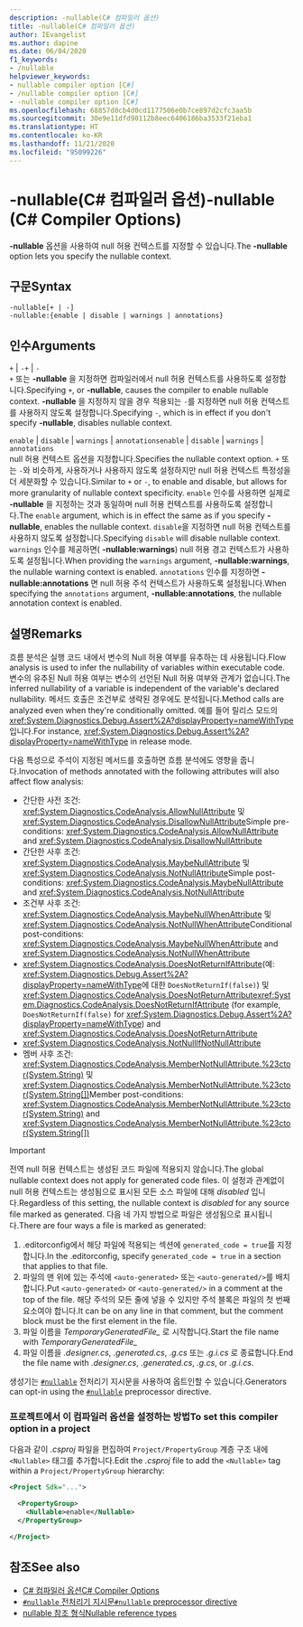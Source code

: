 ```yaml
---
description: -nullable(C# 컴파일러 옵션)
title: -nullable(C# 컴파일러 옵션)
author: IEvangelist
ms.author: dapine
ms.date: 06/04/2020
f1_keywords:
- /nullable
helpviewer_keywords:
- nullable compiler option [C#]
- /nullable compiler option [C#]
- -nullable compiler option [C#]
ms.openlocfilehash: 68857d0cb4d0cd1177506e0b7ce897d2cfc3aa5b
ms.sourcegitcommit: 30e9e11dfd90112b8eec6406186ba3533f21eba1
ms.translationtype: HT
ms.contentlocale: ko-KR
ms.lasthandoff: 11/21/2020
ms.locfileid: "95099226"
---
```

# <a name="-nullable-c-compiler-options"></a><span data-ttu-id="35ea7-103">-nullable(C# 컴파일러 옵션)</span><span class="sxs-lookup"><span data-stu-id="35ea7-103">-nullable (C# Compiler Options)</span></span>

<span data-ttu-id="35ea7-104">**-nullable** 옵션을 사용하여 null 허용 컨텍스트를 지정할 수 있습니다.</span><span class="sxs-lookup"><span data-stu-id="35ea7-104">The **-nullable** option lets you specify the nullable context.</span></span>

## <a name="syntax"></a><span data-ttu-id="35ea7-105">구문</span><span class="sxs-lookup"><span data-stu-id="35ea7-105">Syntax</span></span>

```console
-nullable[+ | -]
-nullable:{enable | disable | warnings | annotations}
```

## <a name="arguments"></a><span data-ttu-id="35ea7-106">인수</span><span class="sxs-lookup"><span data-stu-id="35ea7-106">Arguments</span></span>

<span data-ttu-id="35ea7-107">`+` &#124; `-`</span><span class="sxs-lookup"><span data-stu-id="35ea7-107">`+` &#124; `-`</span></span>  
<span data-ttu-id="35ea7-108">`+` 또는 **-nullable** 을 지정하면 컴파일러에서 null 허용 컨텍스트를 사용하도록 설정합니다.</span><span class="sxs-lookup"><span data-stu-id="35ea7-108">Specifying `+`, or **-nullable**, causes the compiler to enable nullable context.</span></span> <span data-ttu-id="35ea7-109">**-nullable** 을 지정하지 않을 경우 적용되는 `-`를 지정하면 null 허용 컨텍스트를 사용하지 않도록 설정합니다.</span><span class="sxs-lookup"><span data-stu-id="35ea7-109">Specifying `-`, which is in effect if you don't specify **-nullable**, disables nullable context.</span></span>

<span data-ttu-id="35ea7-110">`enable` &#124; `disable` &#124; `warnings` &#124; `annotations`</span><span class="sxs-lookup"><span data-stu-id="35ea7-110">`enable` &#124; `disable` &#124; `warnings` &#124; `annotations`</span></span>  
<span data-ttu-id="35ea7-111">null 허용 컨텍스트 옵션을 지정합니다.</span><span class="sxs-lookup"><span data-stu-id="35ea7-111">Specifies the nullable context option.</span></span> <span data-ttu-id="35ea7-112">`+` 또는 `-`와 비슷하게, 사용하거나 사용하지 않도록 설정하지만 null 허용 컨텍스트 특정성을 더 세분화할 수 있습니다.</span><span class="sxs-lookup"><span data-stu-id="35ea7-112">Similar to `+` or `-`, to enable and disable, but allows for more granularity of nullable context specificity.</span></span> <span data-ttu-id="35ea7-113">`enable` 인수를 사용하면 실제로 **-nullable** 을 지정하는 것과 동일하며 null 허용 컨텍스트를 사용하도록 설정합니다.</span><span class="sxs-lookup"><span data-stu-id="35ea7-113">The `enable` argument, which is in effect the same as if you specify **-nullable**, enables the nullable context.</span></span> <span data-ttu-id="35ea7-114">`disable`을 지정하면 null 허용 컨텍스트를 사용하지 않도록 설정합니다.</span><span class="sxs-lookup"><span data-stu-id="35ea7-114">Specifying `disable` will disable nullable context.</span></span> <span data-ttu-id="35ea7-115">`warnings` 인수를 제공하면( **-nullable:warnings**) null 허용 경고 컨텍스트가 사용하도록 설정됩니다.</span><span class="sxs-lookup"><span data-stu-id="35ea7-115">When providing the `warnings` argument, **-nullable:warnings**, the nullable warning context is enabled.</span></span> <span data-ttu-id="35ea7-116">`annotations` 인수를 지정하면 **-nullable:annotations** 면 null 허용 주석 컨텍스트가 사용하도록 설정됩니다.</span><span class="sxs-lookup"><span data-stu-id="35ea7-116">When specifying the `annotations` argument, **-nullable:annotations**, the nullable annotation context is enabled.</span></span>

## <a name="remarks"></a><span data-ttu-id="35ea7-117">설명</span><span class="sxs-lookup"><span data-stu-id="35ea7-117">Remarks</span></span>

<span data-ttu-id="35ea7-118">흐름 분석은 실행 코드 내에서 변수의 Null 허용 여부를 유추하는 데 사용됩니다.</span><span class="sxs-lookup"><span data-stu-id="35ea7-118">Flow analysis is used to infer the nullability of variables within executable code.</span></span> <span data-ttu-id="35ea7-119">변수의 유추된 Null 허용 여부는 변수의 선언된 Null 허용 여부와 관계가 없습니다.</span><span class="sxs-lookup"><span data-stu-id="35ea7-119">The inferred nullability of a variable is independent of the variable's declared nullability.</span></span> <span data-ttu-id="35ea7-120">메서드 호출은 조건부로 생략된 경우에도 분석됩니다.</span><span class="sxs-lookup"><span data-stu-id="35ea7-120">Method calls are analyzed even when they're conditionally omitted.</span></span> <span data-ttu-id="35ea7-121">예를 들어 릴리스 모드의 <xref:System.Diagnostics.Debug.Assert%2A?displayProperty=nameWithType>입니다.</span><span class="sxs-lookup"><span data-stu-id="35ea7-121">For instance, <xref:System.Diagnostics.Debug.Assert%2A?displayProperty=nameWithType> in release mode.</span></span>

<span data-ttu-id="35ea7-122">다음 특성으로 주석이 지정된 메서드를 호출하면 흐름 분석에도 영향을 줍니다.</span><span class="sxs-lookup"><span data-stu-id="35ea7-122">Invocation of methods annotated with the following attributes will also affect flow analysis:</span></span>

- <span data-ttu-id="35ea7-123">간단한 사전 조건: <xref:System.Diagnostics.CodeAnalysis.AllowNullAttribute> 및 <xref:System.Diagnostics.CodeAnalysis.DisallowNullAttribute></span><span class="sxs-lookup"><span data-stu-id="35ea7-123">Simple pre-conditions: <xref:System.Diagnostics.CodeAnalysis.AllowNullAttribute> and <xref:System.Diagnostics.CodeAnalysis.DisallowNullAttribute></span></span>
- <span data-ttu-id="35ea7-124">간단한 사후 조건: <xref:System.Diagnostics.CodeAnalysis.MaybeNullAttribute> 및 <xref:System.Diagnostics.CodeAnalysis.NotNullAttribute></span><span class="sxs-lookup"><span data-stu-id="35ea7-124">Simple post-conditions: <xref:System.Diagnostics.CodeAnalysis.MaybeNullAttribute> and <xref:System.Diagnostics.CodeAnalysis.NotNullAttribute></span></span>
- <span data-ttu-id="35ea7-125">조건부 사후 조건: <xref:System.Diagnostics.CodeAnalysis.MaybeNullWhenAttribute> 및 <xref:System.Diagnostics.CodeAnalysis.NotNullWhenAttribute></span><span class="sxs-lookup"><span data-stu-id="35ea7-125">Conditional post-conditions: <xref:System.Diagnostics.CodeAnalysis.MaybeNullWhenAttribute> and <xref:System.Diagnostics.CodeAnalysis.NotNullWhenAttribute></span></span>
- <span data-ttu-id="35ea7-126"><xref:System.Diagnostics.CodeAnalysis.DoesNotReturnIfAttribute>(예: <xref:System.Diagnostics.Debug.Assert%2A?displayProperty=nameWithType>에 대한 `DoesNotReturnIf(false)`) 및 <xref:System.Diagnostics.CodeAnalysis.DoesNotReturnAttribute></span><span class="sxs-lookup"><span data-stu-id="35ea7-126"><xref:System.Diagnostics.CodeAnalysis.DoesNotReturnIfAttribute> (for example, `DoesNotReturnIf(false)` for <xref:System.Diagnostics.Debug.Assert%2A?displayProperty=nameWithType>) and <xref:System.Diagnostics.CodeAnalysis.DoesNotReturnAttribute></span></span>
- <xref:System.Diagnostics.CodeAnalysis.NotNullIfNotNullAttribute>
- <span data-ttu-id="35ea7-127">멤버 사후 조건: <xref:System.Diagnostics.CodeAnalysis.MemberNotNullAttribute.%23ctor(System.String)> 및 <xref:System.Diagnostics.CodeAnalysis.MemberNotNullAttribute.%23ctor(System.String[])></span><span class="sxs-lookup"><span data-stu-id="35ea7-127">Member post-conditions: <xref:System.Diagnostics.CodeAnalysis.MemberNotNullAttribute.%23ctor(System.String)> and <xref:System.Diagnostics.CodeAnalysis.MemberNotNullAttribute.%23ctor(System.String[])></span></span>

> [!IMPORTANT]
> <span data-ttu-id="35ea7-128">전역 null 허용 컨텍스트는 생성된 코드 파일에 적용되지 않습니다.</span><span class="sxs-lookup"><span data-stu-id="35ea7-128">The global nullable context does not apply for generated code files.</span></span> <span data-ttu-id="35ea7-129">이 설정과 관계없이 null 허용 컨텍스트는 생성됨으로 표시된 모든 소스 파일에 대해 *disabled* 입니다.</span><span class="sxs-lookup"><span data-stu-id="35ea7-129">Regardless of this setting, the nullable context is *disabled* for any source file marked as generated.</span></span> <span data-ttu-id="35ea7-130">다음 네 가지 방법으로 파일은 생성됨으로 표시됩니다.</span><span class="sxs-lookup"><span data-stu-id="35ea7-130">There are four ways a file is marked as generated:</span></span>
>
> 1. <span data-ttu-id="35ea7-131">.editorconfig에서 해당 파일에 적용되는 섹션에 `generated_code = true`를 지정합니다.</span><span class="sxs-lookup"><span data-stu-id="35ea7-131">In the .editorconfig, specify `generated_code = true` in a section that applies to that file.</span></span>
> 1. <span data-ttu-id="35ea7-132">파일의 맨 위에 있는 주석에 `<auto-generated>` 또는 `<auto-generated/>`를 배치합니다.</span><span class="sxs-lookup"><span data-stu-id="35ea7-132">Put `<auto-generated>` or `<auto-generated/>` in a comment at the top of the file.</span></span> <span data-ttu-id="35ea7-133">해당 주석의 모든 줄에 넣을 수 있지만 주석 블록은 파일의 첫 번째 요소여야 합니다.</span><span class="sxs-lookup"><span data-stu-id="35ea7-133">It can be on any line in that comment, but the comment block must be the first element in the file.</span></span>
> 1. <span data-ttu-id="35ea7-134">파일 이름을 *TemporaryGeneratedFile_* 로 시작합니다.</span><span class="sxs-lookup"><span data-stu-id="35ea7-134">Start the file name with *TemporaryGeneratedFile_*</span></span>
> 1. <span data-ttu-id="35ea7-135">파일 이름을 *.designer.cs*, *.generated.cs*, *.g.cs* 또는 *.g.i.cs* 로 종료합니다.</span><span class="sxs-lookup"><span data-stu-id="35ea7-135">End the file name with *.designer.cs*, *.generated.cs*, *.g.cs*, or *.g.i.cs*.</span></span>
>
> <span data-ttu-id="35ea7-136">생성기는 [`#nullable`](../preprocessor-directives/preprocessor-nullable.md) 전처리기 지시문을 사용하여 옵트인할 수 있습니다.</span><span class="sxs-lookup"><span data-stu-id="35ea7-136">Generators can opt-in using the [`#nullable`](../preprocessor-directives/preprocessor-nullable.md) preprocessor directive.</span></span>

### <a name="to-set-this-compiler-option-in-a-project"></a><span data-ttu-id="35ea7-137">프로젝트에서 이 컴파일러 옵션을 설정하는 방법</span><span class="sxs-lookup"><span data-stu-id="35ea7-137">To set this compiler option in a project</span></span>

<span data-ttu-id="35ea7-138">다음과 같이 *.csproj* 파일을 편집하여 `Project/PropertyGroup` 계층 구조 내에 `<Nullable>` 태그를 추가합니다.</span><span class="sxs-lookup"><span data-stu-id="35ea7-138">Edit the *.csproj* file to add the `<Nullable>` tag within a `Project/PropertyGroup` hierarchy:</span></span>

```xml
<Project Sdk="...">

  <PropertyGroup>
    <Nullable>enable</Nullable>
  </PropertyGroup>

</Project>
```

## <a name="see-also"></a><span data-ttu-id="35ea7-139">참조</span><span class="sxs-lookup"><span data-stu-id="35ea7-139">See also</span></span>

- [<span data-ttu-id="35ea7-140">C# 컴파일러 옵션</span><span class="sxs-lookup"><span data-stu-id="35ea7-140">C# Compiler Options</span></span>](./index.md)
- [<span data-ttu-id="35ea7-141">`#nullable` 전처리기 지시문</span><span class="sxs-lookup"><span data-stu-id="35ea7-141">`#nullable` preprocessor directive</span></span>](../preprocessor-directives/preprocessor-nullable.md)
- [<span data-ttu-id="35ea7-142">nullable 참조 형식</span><span class="sxs-lookup"><span data-stu-id="35ea7-142">Nullable reference types</span></span>](../../nullable-references.md)
